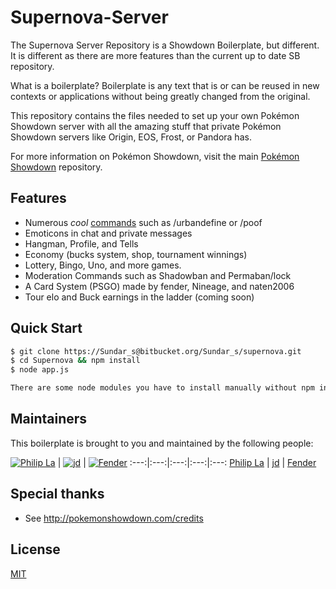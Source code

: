 # Supernova-Server


The Supernova Server Repository is a Showdown Boilerplate, but different. It is different as there are more features than the current up to date SB repository.

What is a boilerplate? Boilerplate is any text that is or can be reused in new
contexts or applications without being greatly changed from the original.

This repository contains the files needed to set up your own Pokémon Showdown
server with all the amazing stuff that private Pokémon Showdown servers like
Origin, EOS, Frost, or Pandora has.

For more information on Pokémon Showdown, visit the main
[Pokémon Showdown](https://github.com/Zarel/Pokemon-Showdown) repository.

## Features

- Numerous *cool* [commands](chat-plugins/EXTRA_COMMANDS) such as /urbandefine or /poof
- Emoticons in chat and private messages
- Hangman, Profile, and Tells
- Economy (bucks system, shop, tournament winnings)
- Lottery, Bingo, Uno, and more games.
- Moderation Commands such as Shadowban and Permaban/lock
- A Card System (PSGO) made by fender, Nineage, and naten2006
- Tour elo and Buck earnings in the ladder (coming soon)

## Quick Start

```bash
$ git clone https://Sundar_s@bitbucket.org/Sundar_s/supernova.git
$ cd Supernova && npm install
$ node app.js

There are some node modules you have to install manually without npm install, such as npm install geoip-ultralight and npm install node-serialize)
```

## Maintainers

This boilerplate is brought to you and maintained by the following people:

[![Philip La](https://avatars3.githubusercontent.com/u/5875574?s=117)](http://creaturephil.github.io) | [![jd](https://avatars1.githubusercontent.com/u/2987451?s=117)](https://github.com/jd4564) | [![Fender](https://avatars2.githubusercontent.com/u/8406186?s=117)](https://github.com/TheFenderStory)
:---:|:---:|:---:|:---:|:---:
[Philip La](http://creaturephil.github.io) | [jd](https://github.com/jd4564) | [Fender](https://github.com/TheFenderStory)

## Special thanks

- See http://pokemonshowdown.com/credits

## License

[MIT](LICENSE)
